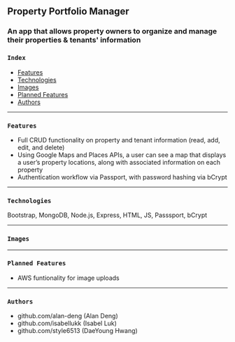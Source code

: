 ## Property Portfolio Manager

### An app that allows property owners to organize and manage their properties & tenants' information

### `Index`
- [Features](#Features)
- [Technologies]([#Technologies])
- [Images]([#Images])
- [Planned Features]([#Planned-Features])
- [Authors]([#Authors])

------------------------------
### `Features`

- Full CRUD functionality on property and tenant information (read, add, edit, and delete)
- Using Google Maps and Places APIs, a user can see a map that displays a user’s property locations, along with associated information on each property
- Authentication workflow via Passport, with password hashing via bCrypt

-------------------------------
### `Technologies` <a name="Technologies"></a>

Bootstrap, MongoDB, Node.js, Express, HTML, JS, Passsport, bCrypt

-------------------------------
### `Images` <a name="Images"></a>



-------------------------------
### `Planned Features` <a name="Planned-Features"></a>

- AWS funtionality for image uploads

-------------------------------
### `Authors` <a name="Authors"></a>

- github.com/alan-deng (Alan Deng)
- github.com/isabellukk (Isabel Luk)
- github.com/style6513 (DaeYoung Hwang)



